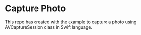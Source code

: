 # Capture Photo

This repo has created with the example to capture a photo using AVCaptureSession class in Swift language. 
